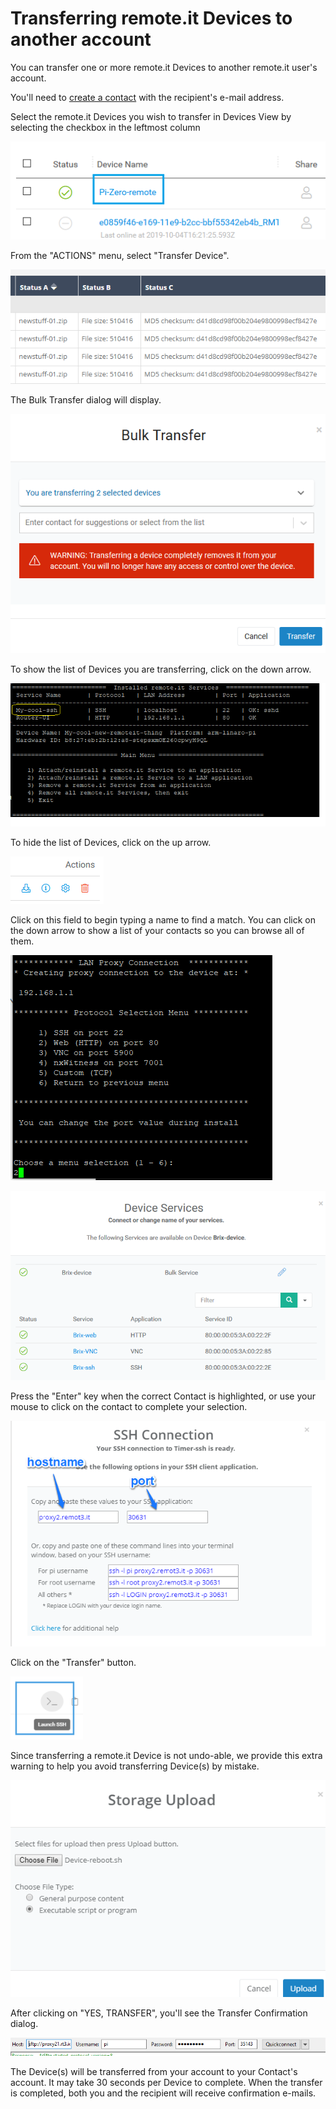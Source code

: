 # Transferring remote.it Devices to another account

You can transfer one or more remote.it Devices to another remote.it user's account.

You'll need to [create a contact](managing-contacts/create-a-contact.md) with the recipient's e-mail address.

Select the remote.it Devices you wish to transfer in Devices View by selecting the checkbox in the leftmost column

![](../.gitbook/assets/image%20%28252%29.png)

From the "ACTIONS" menu, select "Transfer Device".

![](../.gitbook/assets/image%20%28265%29.png)

The Bulk Transfer dialog will display.  

![](../.gitbook/assets/image%20%2820%29.png)

To show the list of Devices you are transferring, click on the down arrow.

![](../.gitbook/assets/image%20%28241%29.png)

To hide the list of Devices, click on the up arrow.

![](../.gitbook/assets/image%20%28323%29.png)

Click on this field to begin typing a name to find a match.  You can click on the down arrow to show a list of your contacts so you can browse all of them.

![](../.gitbook/assets/image%20%28193%29.png)

![](../.gitbook/assets/image%20%28114%29.png)

Press the "Enter" key when the correct Contact is highlighted, or use your mouse to click on the contact to complete your selection.

![](../.gitbook/assets/image%20%28391%29.png)

Click on the "Transfer" button.

![](../.gitbook/assets/image%20%28349%29.png)

Since transferring a remote.it Device is not undo-able, we provide this extra warning to help you avoid transferring Device\(s\) by mistake.

![](../.gitbook/assets/image%20%28137%29.png)

After clicking on "YES, TRANSFER", you'll see the Transfer Confirmation dialog.

![](../.gitbook/assets/image%20%28284%29.png)

The Device\(s\) will be transferred from your account to your Contact's account.  It may take 30 seconds per Device to complete.  When the transfer is completed, both you and the recipient will receive confirmation e-mails.

